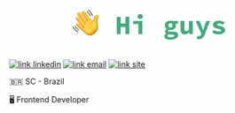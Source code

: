 <br />
<div align="center">
  <img src="./profile.svg" >
</div>
<br />

[![link linkedin](https://img.shields.io/badge/ronaldocutrim-15634C?style=flat-square&logo=Linkedin&logoColor=white)](https://www.linkedin.com/in/ronaldocutrim)
[![link email](https://img.shields.io/badge/ronaldocutrim@gmail.com-15634C?style=flat-square&logo=Mail.Ru&logoColor=white)](mailto:ronaldocutrim@gmail.com)
[![link site](https://img.shields.io/badge/Personal%20Site-15634C?style=flat-square&logo=Google-Chrome&logoColor=white)](ronaldocutrim.com)

🇧🇷 SC - Brazil

🖥 Frontend Developer




